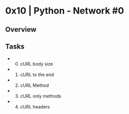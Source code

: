 # 0x10 | Python - Network #0

## Overview


## Tasks
- 0. cURL body size
- 1. cURL to the end
- 2. cURL Method
- 3. cURL only methods
- 4. cURL headers
